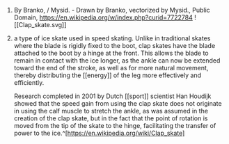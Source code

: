1. By Branko, / Mysid. - Drawn by Branko, vectorized by Mysid., Public Domain, https://en.wikipedia.org/w/index.php?curid=7722784 ![[Clap_skate.svg]]
2. a type of ice skate used in speed skating. Unlike in traditional skates where the blade is rigidly fixed to the boot, clap skates have the blade attached to the boot by a hinge at the front. This allows the blade to remain in contact with the ice longer, as the ankle can now be extended toward the end of the stroke, as well as for more natural movement, thereby distributing the [[energy]] of the leg more effectively and efficiently.
   
   Research completed in 2001 by Dutch [[sport]] scientist Han Houdijk showed that the speed gain from using the clap skate does not originate in using the calf muscle to stretch the ankle, as was assumed in the creation of the clap skate, but in the fact that the point of rotation is moved from the tip of the skate to the hinge, facilitating the transfer of power to the ice.^[https://en.wikipedia.org/wiki/Clap_skate]